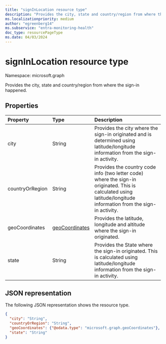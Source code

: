 ```yaml
---
title: "signInLocation resource type"
description: "Provides the city, state and country/region from where the sign-in happened."
ms.localizationpriority: medium
author: "egreenberg14"
ms.subservice: "entra-monitoring-health"
doc_type: resourcePageType
ms.date: 04/03/2024
---
```


# signInLocation resource type

Namespace: microsoft.graph

Provides the city, state and country/region from where the sign-in happened.

## Properties

| Property	   | Type	|Description|
|:---------------|:--------|:----------|
|city|String|Provides the city where the sign-in originated and is determined using latitude/longitude information from the sign-in activity.|
|countryOrRegion|String|Provides the country code info (two letter code) where the sign-in originated.  This is calculated using latitude/longitude information from the sign-in activity.|
|geoCoordinates|[geoCoordinates](geocoordinates.md)|Provides the latitude, longitude and altitude where the sign-in originated.|
|state|String|Provides the State where the sign-in originated. This is calculated using latitude/longitude information from the sign-in activity.|

## JSON representation

The following JSON representation shows the resource type.

<!-- {
  "blockType": "resource",
  "optionalProperties": [

  ],
  "@odata.type": "microsoft.graph.signInLocation"
}-->

```json
{
  "city": "String",
  "countryOrRegion": "String",
  "geoCoordinates": {"@odata.type": "microsoft.graph.geoCoordinates"},
  "state": "String"
}

```

<!-- uuid: 8fcb5dbc-d5aa-4681-8e31-b001d5168d79
2015-10-25 14:57:30 UTC -->
<!-- {
  "type": "#page.annotation",
  "description": "signInLocation resource",
  "keywords": "",
  "section": "documentation",
  "tocPath": ""
}-->

